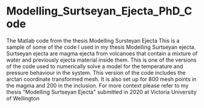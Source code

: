 # Modelling_Surtseyan_Ejecta_PhD_Code
The Matlab code from the thesis Modelling Sursteyan Ejecta 
This is a sample of some of the code I used in my thesis Modelling Surtseyan ejecta.
Surtseyan ejecta are magma ejecta from volcanoes that contain a mixture of water and previously ejecta material inside them.
This is one of the versions of the code used to numerically solve a model for the temperature and pressure behaviour in the system.
This version of the code includes the arctan coordinate transformed mesh. It is also set up for 800 mesh points in the magma and 200 in the inclusion.
For more context please refer to my thesis "Modelling Surtseyan Ejecta" submitted in 2020 at Victoria University of Wellington 

